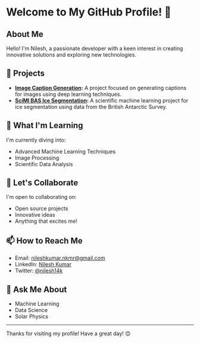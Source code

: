 # Welcome to My GitHub Profile! 👋

## About Me

Hello! I'm Nilesh, a passionate developer with a keen interest in creating innovative solutions and exploring new technologies. 

## 🔭 Projects

- **[Image Caption Generation](https://github.com/nilesh14k/Image-Caption-Generation):** A project focused on generating captions for images using deep learning techniques.
- **[SciMl BAS Ice Segmentation](https://github.com/nilesh14k/SciMl-BAS-Ice-Segmention):** A scientific machine learning project for ice segmentation using data from the British Antarctic Survey.

## 🌱 What I'm Learning

I'm currently diving into:

- Advanced Machine Learning Techniques
- Image Processing
- Scientific Data Analysis

## 👯 Let's Collaborate

I'm open to collaborating on:

- Open source projects
- Innovative ideas
- Anything that excites me!

## 📫 How to Reach Me

- Email: [nileshkumar.nkmr@gmail.com](mailto:nileshkumar.nkmr@gmail.com)
- LinkedIn: [Nilesh Kumar](https://linkedin.com/in/nileshkumar14/)
- Twitter: [@nilesh14k](https://twitter.com/nilesh14k/)

## 💬 Ask Me About

- Machine Learning
- Data Science
- Solar Physics

---

Thanks for visiting my profile! Have a great day! 😊

